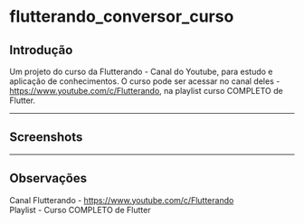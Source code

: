 # flutterando_conversor_curso

<!-- * [Introdução](#introdução)
* [Screenshots](#screenshots)
* [Observações](#observações)
* [Executando](#executando)
* [Contribua](#contribua) -->

## Introdução

Um projeto do curso da Flutterando - Canal do Youtube, para estudo e aplicação de conhecimentos.
O curso pode ser acessar no canal deles - https://www.youtube.com/c/Flutterando, na playlist curso COMPLETO de Flutter.

<hr>

## Screenshots
<p float="left">
<!--  <img alt="Home Page" src="" width="200" /> -->
</p>

<hr>

## Observações
Canal Flutterando - https://www.youtube.com/c/Flutterando <br>
Playlist - Curso COMPLETO de Flutter